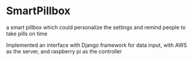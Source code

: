 # SmartPillbox

a smart pillbox which could personalize the settings and remind people to take pills on time

Implemented an interface with Django framework for data input, with AWS as the server, and
raspberry pi as the controller
